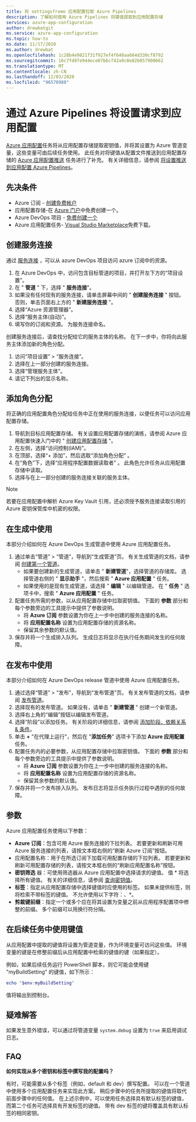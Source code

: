 ```yaml
---
title: 将 settingsfromo 应用配置拉取 Azure Pipelines
description: 了解如何使用 Azure Pipelines 将键值提取到应用配置存储
services: azure-app-configuration
author: drewbatgit
ms.service: azure-app-configuration
ms.topic: how-to
ms.date: 11/17/2020
ms.author: drewbat
ms.openlocfilehash: 1c28b4e9821f31f927ef4f640aa664d330cf8792
ms.sourcegitcommit: 16c7fd8fe944ece07b6cf42a9c0e82b057900662
ms.translationtype: MT
ms.contentlocale: zh-CN
ms.lasthandoff: 12/03/2020
ms.locfileid: "96570988"
---
```

# <a name="pull-settings-to-app-configuration-with-azure-pipelines"></a>通过 Azure Pipelines 将设置请求到应用配置

[Azure 应用配置](https://marketplace.visualstudio.com/items?itemName=AzureAppConfiguration.azure-app-configuration-task)任务将从应用配置存储提取密钥值，并将其设置为 Azure 管道变量，这些变量可由后续任务使用。 此任务对将键值从配置文件推送到应用配置存储的 [Azure 应用配置推送](https://marketplace.visualstudio.com/items?itemName=AzureAppConfiguration.azure-app-configuration-task-push) 任务进行了补充。 有关详细信息，请参阅 [将设置推送到应用配置 Azure Pipelines](push-kv-devops-pipeline.md)。

## <a name="prerequisites"></a>先决条件

- Azure 订阅 - [创建免费帐户](https://azure.microsoft.com/free/)
- 应用配置存储-在 [Azure 门户](https://portal.azure.com)中免费创建一个。
- Azure DevOps 项目 - [免费创建一个](https://go.microsoft.com/fwlink/?LinkId=2014881)
- Azure 应用配置任务- [Visual Studio Marketplace](https://marketplace.visualstudio.com/items?itemName=AzureAppConfiguration.azure-app-configuration-task#:~:text=Navigate%20to%20the%20Tasks%20tab,the%20Azure%20App%20Configuration%20instance.)免费下载。  

## <a name="create-a-service-connection"></a>创建服务连接

通过 [服务连接](/azure/devops/pipelines/library/service-endpoints) ，可以从 azure DevOps 项目访问 azure 订阅中的资源。

1. 在 Azure DevOps 中，访问包含目标管道的项目，并打开左下方的“项目设置”。
1. 在 " **管道** " 下，选择 " **服务连接**"。
1. 如果没有任何现有的服务连接，请单击屏幕中间的 " **创建服务连接** " 按钮。 否则，单击页面右上方的 " **新建服务连接** "。
1. 选择“Azure 资源管理器”。
1. 选择“服务主体(自动)”。
1. 填写你的订阅和资源。 为服务连接命名。

创建服务连接后，请查找分配给它的服务主体的名称。 在下一步中，你将向此服务主体添加新的角色分配。

1. 访问“项目设置” > “服务连接”。
1. 选择在上一部分创建的服务连接。
1. 选择“管理服务主体”。
1. 请记下列出的显示名称。

## <a name="add-role-assignment"></a>添加角色分配

将正确的应用配置角色分配给任务中正在使用的服务连接，以便任务可以访问应用配置存储。

1. 导航到目标应用配置存储。 有关设置应用配置存储的演练，请参阅 Azure 应用配置快速入门中的 " [创建应用配置存储](/azure/azure-app-configuration/quickstart-dotnet-core-app#create-an-app-configuration-store) "。
1. 在左侧，选择“访问控制(IAM)”。
1. 在顶部，选择“+ 添加”，然后选取“添加角色分配” 。
1. 在“角色”下，选择“应用程序配置数据读取者” 。 此角色允许任务从应用配置存储中读取。 
1. 选择与在上一部分创建的服务连接关联的服务主体。

> [!NOTE]
> 若要在应用配置中解析 Azure Key Vault 引用，还必须授予服务连接读取引用的 Azure 密钥保管库中机密的权限。
  
## <a name="use-in-builds"></a>在生成中使用

本部分介绍如何在 Azure DevOps 生成管道中使用 Azure 应用配置任务。

1. 通过单击“管道” > “管道”，导航到“生成管道”页。 有关生成管道的文档，请参阅  [创建第一个管道](/azure/devops/pipelines/create-first-pipeline?view=azure-devops&tabs=net%2Ctfs-2018-2%2Cbrowser)。
      - 如果要创建新的生成管道，请单击 " **新建管道**"，选择管道的存储库。 选择管道右侧的 " **显示助手** "，然后搜索 " **Azure 应用配置** " 任务。
      - 如果使用的是现有生成管道，请选择 " **编辑** " 以编辑管道。 在 " **任务** " 选项卡中，搜索 " **Azure 应用配置** " 任务。
1. 配置任务所需的参数，以从应用配置存储中拉取密钥值。 下面的 **参数** 部分和每个参数旁边的工具提示中提供了参数说明。
      - 将 **Azure 订阅** 参数设置为你在上一步中创建的服务连接的名称。
      - 将 **应用配置名称** 设置为应用配置存储的资源名称。
      - 保留其余参数的默认值。
1. 保存并将一个生成排入队列。 生成日志将显示在执行任务期间发生的任何故障。

## <a name="use-in-releases"></a>在发布中使用

本部分介绍如何在 Azure DevOps release 管道中使用 Azure 应用配置任务。

1. 通过选择“管道” > “发布”，导航到“发布管道”页。 有关发布管道的文档，请参阅 [发布管道](/azure/devops/pipelines/release?view=azure-devops)。
1. 选择现有的发布管道。 如果没有，请单击 " **新建管道** " 创建一个新管道。
1. 选择右上角的“编辑”按钮以编辑发布管道。
1. 选择“阶段”以添加任务。 有关阶段的详细信息，请参阅 [添加阶段、依赖关系 & 条件](/azure/devops/pipelines/release/environments?view=azure-devops)。
1. 单击 **+** "在代理上运行"，然后在 "**添加任务**" 选项卡下添加 **Azure 应用配置** 任务。
1. 配置任务内的必要参数，从应用配置存储中拉取密钥值。 下面的 **参数** 部分和每个参数旁边的工具提示中提供了参数说明。
      - 将 **Azure 订阅** 参数设置为你在上一步中创建的服务连接的名称。
      - 将 **应用配置名称** 设置为应用配置存储的资源名称。
      - 保留其余参数的默认值。
1. 保存并将一个发布排入队列。 发布日志将显示任务执行过程中遇到的任何故障。

## <a name="parameters"></a>参数

Azure 应用配置任务使用以下参数：

- **Azure 订阅**：包含可用 Azure 服务连接的下拉列表。 若要更新和刷新可用 Azure 服务连接的列表，请按文本框右侧的“刷新 Azure 订阅”按钮。
- 应用配置名称：用于在所选订阅下加载可用配置存储的下拉列表。 若要更新和刷新可用配置存储的列表，请按文本框右侧的“刷新应用配置名称”按钮。
- **密钥筛选** 器：可使用筛选器从 Azure 应用配置中选择请求的键值。 值 * 将选择所有键值。 有关的详细信息，请参阅 [查询密钥值](concept-key-value.md#query-key-values)。
- **标签**：指定从应用配置存储中选择键值时应使用的标签。 如果未提供标签，则将检索不带标签的键值。 不允许使用以下字符：、*。
- **剪裁键前缀**：指定一个或多个应在将其设置为变量之前从应用程序配置项中修整的前缀。 多个前缀可以用换行符分隔。

## <a name="use-key-values-in-subsequent-tasks"></a>在后续任务中使用键值

从应用配置中提取的键值将设置为管道变量，作为环境变量可访问这些值。 环境变量的键是在修整前缀后从应用配置中检索的键值的键（如果指定）。

例如，如果后续任务运行 PowerShell 脚本，则它可能会使用键 "myBuildSetting" 的键值，如下所示：
```powershell
echo "$env:myBuildSetting"
```
值将输出到控制台。

## <a name="troubleshooting"></a>疑难解答

如果发生意外错误，可以通过将管道变量 `system.debug` 设置为 `true` 来启用调试日志。

## <a name="faq"></a>FAQ

**如何实现从多个密钥和标签中撰写我的配置吗？**

有时，可能需要从多个标签（例如，default 和 dev）撰写配置。 可以在一个管道中使用多个应用配置任务来实现此方案。 稍后步骤中的任务所提取的键值将取代前面步骤中的任何值。 在上述示例中，可以使用任务选择具有默认标签的键值，而第二个任务可选择具有开发标签的键值。 带有 dev 标签的键将覆盖具有默认标签的相同密钥。

